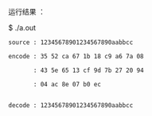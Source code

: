 运行结果 ： 

$ ./a.out 

    source : 12345678901234567890aabbcc
    
    encode : 35 52 ca 67 1b 18 c9 a6 7a 08 
    
           : 43 5e 65 13 cf 9d 7b 27 20 94 
           
           : 04 ac 8e 07 b0 ec 
           
           
    decode : 12345678901234567890aabbcc
    
    
    
  
